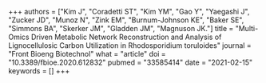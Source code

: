 +++
authors = ["Kim J", "Coradetti ST", "Kim YM", "Gao Y", "Yaegashi J", "Zucker JD", "Munoz N", "Zink EM", "Burnum-Johnson KE", "Baker SE", "Simmons BA", "Skerker JM", "Gladden JM", "Magnuson JK."]
title = "Multi-Omics Driven Metabolic Network Reconstruction and Analysis of Lignocellulosic Carbon Utilization in Rhodosporidium toruloides"
journal = "Front Bioeng Biotechnol"
what = "article"
doi = "10.3389/fbioe.2020.612832"
pubmed = "33585414"
date = "2021-02-15"
keywords = []
+++

